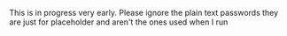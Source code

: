 This is in progress very early. Please ignore the plain text passwords they are just for placeholder and aren't the ones used when I run
